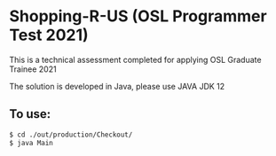 # Shopping-R-US (OSL Programmer Test 2021)
This is a technical assessment completed for applying OSL Graduate Trainee 2021

The solution is developed in Java, please use JAVA JDK 12

## To use:

```bash
$ cd ./out/production/Checkout/
$ java Main
```
